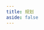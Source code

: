```yaml
---
title: 规划
aside: false
---
```


<todo-list :class="$style['todo-list']" :data="todoList" />

<script setup lang="ts">
import { reactive } from 'vue'
import TodoList from '../components/Todo-list.vue'

const todoList = reactive([
  {
    name: '重学 GIT。',
    desc: '被最近的冲突搞破防了，感觉自己不会 git 了',
    progress: 1
  },
  {
    name: '学习 MySQL。',
    progress: 0.2
  },
  {
    name: '服务端渲染 SSR。',
    desc: 'Nuxtjs/Nextjs',
    progress: 0
  },
  {
    name: 'Three.js',
    progress: 0
  },
  {
    name: 'Nodejs。',
    progress: 0
  },
  {
    name: 'Jest',
    progress: 0
  }
])
</script>

<style module>
  .todo-list {
    margin: 0 auto;
  }
</style>
